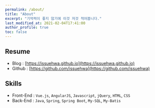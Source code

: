 ```yaml
---
permalink: /about/
title: "About"
excerpt: "기억력이 좋지 않기에 이것 저것 적어봅니다."
last_modified_at: 2021-02-04T17:41:00
author_profile: true
toc: false
---
```


## Resume

* Blog : [https://issuehwa.github.io](https://issuehwa.github.io)
* Github : [https://github.com/issuehwa](https://github.com/issuehwa)

## Skills

* Front-End : `Vue.js`, `AngularJS`, `Javascript`, `jQuery`, `HTML`, `CSS`
* Back-End : `Java`, `Spring`, `Spring Boot`, `My-SQL`, `My-Batis`